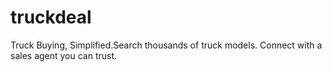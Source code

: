 # truckdeal
Truck Buying, Simplified.Search thousands of truck models. Connect with a sales agent you can trust. 
